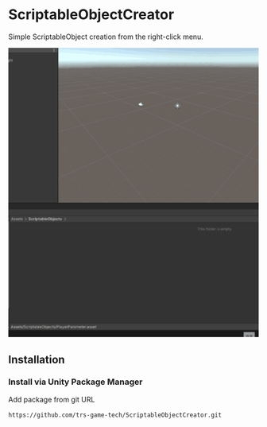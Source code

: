 # ScriptableObjectCreator

Simple ScriptableObject creation from the right-click menu.

![gif](https://github.com/trs-game-tech/ScriptableObjectCreator/blob/images/CreateSO.gif?raw=true)

## Installation

### Install via Unity Package Manager

Add package from git URL  
```
https://github.com/trs-game-tech/ScriptableObjectCreator.git
```
